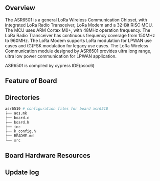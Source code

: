 ## Overview

The ASR6501 is a general LoRa Wireless Communication Chipset, with integrated LoRa Radio Transceiver, LoRa Modem and a 32-Bit RISC MCU. The MCU uses ARM Cortex M0+, with 48MHz operation frequency. The LoRa Radio Transceiver has continuous frequency coverage from 150MHz to 960MHz. The LoRa Modem supports LoRa modulation for LPWAN use cases and (G)FSK modulation for legacy use cases. The LoRa Wireless Communication module designed by ASR6501 provides ultra long range, ultra low power communication for LPWAN application.

ASR6501 is compiled by cypress IDE(psoc6)

## Feature of Board

## Directories

```sh
asr6510 # configuration files for board asr6510
├── aos.mk
├── board.c
├── board.h
├── inc
├── k_config.h
├── README.md
└── src
```

## Board Hardware Resources

## Update log
